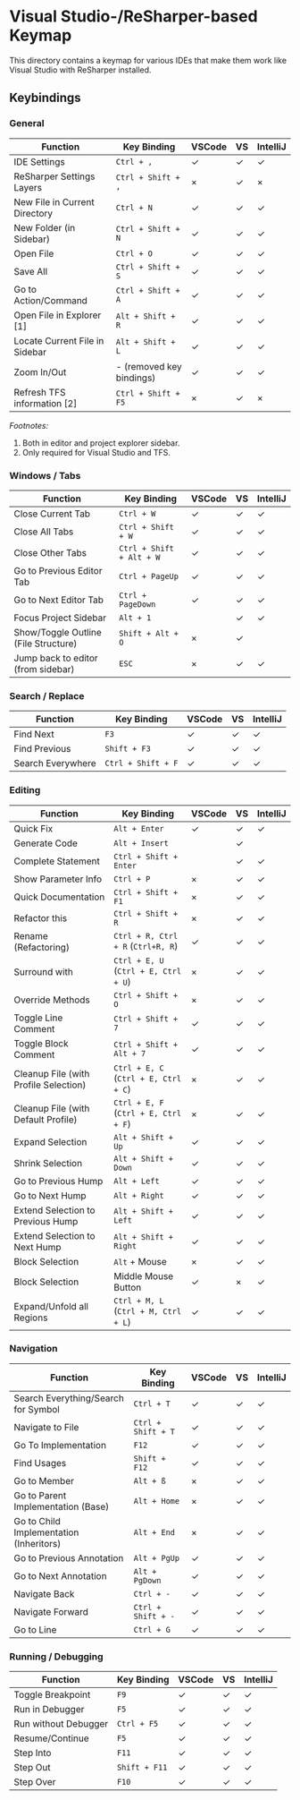 ﻿# Visual Studio-/ReSharper-based Keymap

This directory contains a keymap for various IDEs that make them work like Visual Studio with ReSharper installed.

## Keybindings

### General

| Function                          | Key Binding               | VSCode | VS | IntelliJ
| --------------------------------- | ------------------------- | ------ | -- | --------
| IDE Settings                      | `Ctrl + ,`                | ✓      | ✓  | ✓
| ReSharper Settings Layers         | `Ctrl + Shift + ,`        | ×      | ✓  | ×
| New File in Current Directory     | `Ctrl + N`                | ✓      | ✓  | ✓
| New Folder (in Sidebar)           | `Ctrl + Shift + N`        | ✓      | ✓  | ✓
| Open File                         | `Ctrl + O`                | ✓      | ✓  | ✓
| Save All                          | `Ctrl + Shift + S`        | ✓      | ✓  | ✓
| Go to Action/Command              | `Ctrl + Shift + A`        | ✓      | ✓  | ✓
| Open File in Explorer [1]         | `Alt + Shift + R`         | ✓      | ✓  | ✓
| Locate Current File in Sidebar    | `Alt + Shift + L`         | ✓      | ✓  | ✓
| Zoom In/Out                       | - (removed key bindings)  | ✓      | ✓  | ✓
| Refresh TFS information [2]       | `Ctrl + Shift + F5`       | ×      | ✓  | ×

*Footnotes:*

1. Both in editor and project explorer sidebar.
1. Only required for Visual Studio and TFS.

### Windows / Tabs

| Function                              | Key Binding               | VSCode | VS | IntelliJ
| ------------------------------------- | ------------------------- | ------ | -- | --------
| Close Current Tab                     | `Ctrl + W`                | ✓      | ✓  | ✓
| Close All Tabs                        | `Ctrl + Shift + W`        | ✓      | ✓  | ✓
| Close Other Tabs                      | `Ctrl + Shift + Alt + W`  | ✓      | ✓  | ✓
| Go to Previous Editor Tab             | `Ctrl + PageUp`           | ✓      | ✓  | ✓
| Go to Next Editor Tab                 | `Ctrl + PageDown`         | ✓      | ✓  | ✓
| Focus Project Sidebar                 | `Alt + 1`                 |        | ✓  | ✓
| Show/Toggle Outline (File Structure)  | `Shift + Alt + O`         | ×      | ✓  |
| Jump back to editor (from sidebar)    | `ESC`                     | ×      | ✓  | ✓

### Search / Replace

| Function          | Key Binding           | VSCode | VS | IntelliJ
| ----------------- | --------------------- | ------ | -- | --------
| Find Next         | `F3`                  | ✓      | ✓  | ✓
| Find Previous     | `Shift + F3`          | ✓      | ✓  | ✓
| Search Everywhere | `Ctrl + Shift + F`    | ✓      | ✓  | ✓

### Editing

| Function                                  | Key Binding                           | VSCode | VS | IntelliJ
| ----------------------------------------- | ------------------------------------- | ------ | -- | --------
| Quick Fix                                 | `Alt + Enter`                         | ✓      | ✓  | ✓
| Generate Code                             | `Alt + Insert`                        |        | ✓  |
| Complete Statement                        | `Ctrl + Shift + Enter`                |        | ✓  | ✓
| Show Parameter Info                       | `Ctrl + P`                            | ×      | ✓  | ✓
| Quick Documentation                       | `Ctrl + Shift + F1`                   | ×      | ✓  | ✓
| Refactor this                             | `Ctrl + Shift + R`                    | ×      | ✓  | ✓
| Rename (Refactoring)                      | `Ctrl + R, Ctrl + R` (`Ctrl+R, R`)    | ✓      | ✓  | ✓
| Surround with                             | `Ctrl + E, U` (`Ctrl + E, Ctrl + U`)  | ×      | ✓  | ✓
| Override Methods                          | `Ctrl + Shift + O`                    | ×      | ✓  | ✓
| Toggle Line Comment                       | `Ctrl + Shift + 7`                    | ✓      | ✓  | ✓
| Toggle Block Comment                      | `Ctrl + Shift + Alt + 7`              | ✓      | ✓  | ✓
| Cleanup File (with Profile Selection)     | `Ctrl + E, C` (`Ctrl + E, Ctrl + C`)  | ×      | ✓  | ✓
| Cleanup File (with Default Profile)       | `Ctrl + E, F` (`Ctrl + E, Ctrl + F`)  | ×      | ✓  | ✓
| Expand Selection                          | `Alt + Shift + Up`                    | ✓      | ✓  | ✓
| Shrink Selection                          | `Alt + Shift + Down`                  | ✓      | ✓  | ✓
| Go to Previous Hump                       | `Alt + Left`                          | ✓      | ✓  | ✓
| Go to Next Hump                           | `Alt + Right`                         | ✓      | ✓  | ✓
| Extend Selection to Previous Hump         | `Alt + Shift + Left`                  | ✓      | ✓  | ✓
| Extend Selection to Next Hump             | `Alt + Shift + Right`                 | ✓      | ✓  | ✓
| Block Selection                           | `Alt` + Mouse                         | ×      | ✓  | ✓
| Block Selection                           | Middle Mouse Button                   | ✓      | ×  | ✓
| Expand/Unfold all Regions                 | `Ctrl + M, L` (`Ctrl + M, Ctrl + L`)  | ✓      | ✓  | ✓

### Navigation

| Function                                  | Key Binding           | VSCode | VS | IntelliJ
| ----------------------------------------- | --------------------- | ------ | -- | --------
| Search Everything/Search for Symbol       | `Ctrl + T`            | ✓      | ✓  | ✓
| Navigate to File                          | `Ctrl + Shift + T`    | ✓      | ✓  | ✓
| Go To Implementation                      | `F12`                 | ✓      | ✓  | ✓
| Find Usages                               | `Shift + F12`         | ✓      | ✓  | ✓
| Go to Member                              | `Alt + ß`             | ×      | ✓  | ✓
| Go to Parent Implementation (Base)        | `Alt + Home`          | ×      | ✓  | ✓
| Go to Child Implementation (Inheritors)   | `Alt + End`           | ×      | ✓  | ✓
| Go to Previous Annotation                 | `Alt + PgUp`          | ✓      | ✓  | ✓
| Go to Next Annotation                     | `Alt + PgDown`        | ✓      | ✓  | ✓
| Navigate Back                             | `Ctrl + -`            | ✓      | ✓  | ✓
| Navigate Forward                          | `Ctrl + Shift + -`    | ✓      | ✓  | ✓
| Go to Line                                | `Ctrl + G`            | ✓      | ✓  | ✓

### Running / Debugging

| Function              | Key Binding   | VSCode | VS | IntelliJ
| --------------------- | ------------- | ------ | -- | --------
| Toggle Breakpoint     | `F9`          | ✓      | ✓  | ✓
| Run in Debugger       | `F5`          | ✓      | ✓  | ✓
| Run without Debugger  | `Ctrl + F5`   | ✓      | ✓  | ✓
| Resume/Continue       | `F5`          | ✓      | ✓  | ✓
| Step Into             | `F11`         | ✓      | ✓  | ✓
| Step Out              | `Shift + F11` | ✓      | ✓  | ✓
| Step Over             | `F10`         | ✓      | ✓  | ✓
